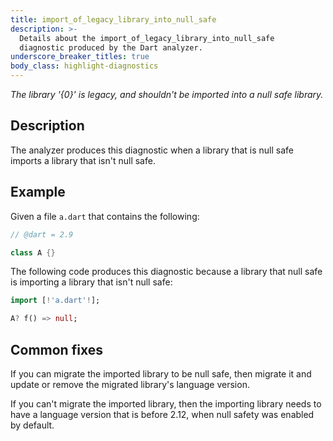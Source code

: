 ```yaml
---
title: import_of_legacy_library_into_null_safe
description: >-
  Details about the import_of_legacy_library_into_null_safe
  diagnostic produced by the Dart analyzer.
underscore_breaker_titles: true
body_class: highlight-diagnostics
---
```


_The library '{0}' is legacy, and shouldn't be imported into a null safe
library._

## Description

The analyzer produces this diagnostic when a library that is null safe
imports a library that isn't null safe.

## Example

Given a file `a.dart` that contains the following:

```dart
// @dart = 2.9

class A {}
```

The following code produces this diagnostic because a library that null
safe is importing a library that isn't null safe:

```dart
import [!'a.dart'!];

A? f() => null;
```

## Common fixes

If you can migrate the imported library to be null safe, then migrate it
and update or remove the migrated library's language version.

If you can't migrate the imported library, then the importing library
needs to have a language version that is before 2.12, when null safety was
enabled by default.
